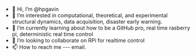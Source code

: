 - 👋 Hi, I’m @hpgavin
- 👀 I’m interested in computational, theoretical, and experimental structural dynamics, data acquisition, disaster early warning. 
- 🌱 I’m currently learning about how to be a GitHub pro, real time rasberry pi, deterministic real time control
- 💞️ I’m looking to collaborate on RPi for realtime control
- 📫 How to reach me --- email.

<!---
hpgavin/hpgavin is a ✨ special ✨ repository because its `README.md` (this file) appears on your GitHub profile.
You can click the Preview link to take a look at your changes.
--->
